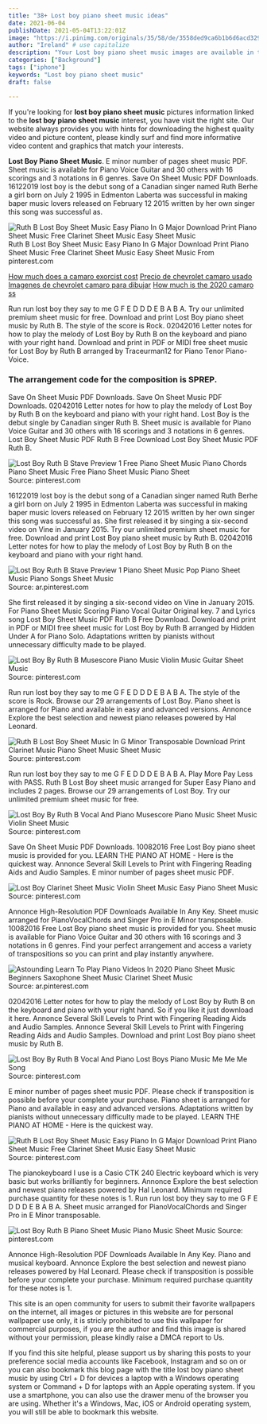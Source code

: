 ```yaml
---
title: "38+ Lost boy piano sheet music ideas"
date: 2021-06-04
publishDate: 2021-05-04T13:22:01Z
image: "https://i.pinimg.com/originals/35/58/de/3558ded9ca6b1b6d6acd329abab3f245.jpg"
author: "Ireland" # use capitalize
description: "Your Lost boy piano sheet music images are available in this site. Lost boy piano sheet music are a topic that is being searched for and liked by netizens today. You can Get the Lost boy piano sheet music files here. Download all free images."
categories: ["Background"]
tags: ["iphone"]
keywords: "Lost boy piano sheet music"
draft: false

---
```


If you're looking for **lost boy piano sheet music** pictures information linked to the **lost boy piano sheet music** interest, you have visit the right  site.  Our website always  provides you with  hints  for downloading  the highest  quality video and picture  content, please kindly surf and find more informative video content and graphics  that match your interests.

**Lost Boy Piano Sheet Music**. E minor number of pages sheet music PDF. Sheet music is available for Piano Voice Guitar and 30 others with 16 scorings and 3 notations in 6 genres. Save On Sheet Music PDF Downloads. 16122019 lost boy is the debut song of a Canadian singer named Ruth Berhe a girl born on July 2 1995 in Edmenton Laberta was successful in making baper music lovers released on February 12 2015 written by her own singer this song was successful as.

![Ruth B Lost Boy Sheet Music Easy Piano In G Major Download Print Piano Sheet Music Free Clarinet Sheet Music Easy Sheet Music](https://i.pinimg.com/474x/48/67/c5/4867c525527d76ae146c90d91c557574.jpg "Ruth B Lost Boy Sheet Music Easy Piano In G Major Download Print Piano Sheet Music Free Clarinet Sheet Music Easy Sheet Music")
Ruth B Lost Boy Sheet Music Easy Piano In G Major Download Print Piano Sheet Music Free Clarinet Sheet Music Easy Sheet Music From pinterest.com

[How much does a camaro exorcist cost](/how-much-does-a-camaro-exorcist-cost/)
[Precio de chevrolet camaro usado](/precio-de-chevrolet-camaro-usado/)
[Imagenes de chevrolet camaro para dibujar](/imagenes-de-chevrolet-camaro-para-dibujar/)
[How much is the 2020 camaro ss](/how-much-is-the-2020-camaro-ss/)

Run run lost boy they say to me G F E D D D E B A B A. Try our unlimited premium sheet music for free. Download and print Lost Boy piano sheet music by Ruth B. The style of the score is Rock. 02042016 Letter notes for how to play the melody of Lost Boy by Ruth B on the keyboard and piano with your right hand. Download and print in PDF or MIDI free sheet music for Lost Boy by Ruth B arranged by Traceurman12 for Piano Tenor Piano-Voice.

### The arrangement code for the composition is SPREP.

Save On Sheet Music PDF Downloads. Save On Sheet Music PDF Downloads. 02042016 Letter notes for how to play the melody of Lost Boy by Ruth B on the keyboard and piano with your right hand. Lost Boy is the debut single by Canadian singer Ruth B. Sheet music is available for Piano Voice Guitar and 30 others with 16 scorings and 3 notations in 6 genres. Lost Boy Sheet Music PDF Ruth B Free Download Lost Boy Sheet Music PDF Ruth B.


![Lost Boy Ruth B Stave Preview 1 Free Piano Sheet Music Piano Chords Piano Sheet Music Free Piano Sheet Music Piano Sheet](https://i.pinimg.com/originals/e8/2b/ca/e82bcad0587d6dc5ace3c90a1516f7fa.png "Lost Boy Ruth B Stave Preview 1 Free Piano Sheet Music Piano Chords Piano Sheet Music Free Piano Sheet Music Piano Sheet")
Source: pinterest.com

16122019 lost boy is the debut song of a Canadian singer named Ruth Berhe a girl born on July 2 1995 in Edmenton Laberta was successful in making baper music lovers released on February 12 2015 written by her own singer this song was successful as. She first released it by singing a six-second video on Vine in January 2015. Try our unlimited premium sheet music for free. Download and print Lost Boy piano sheet music by Ruth B. 02042016 Letter notes for how to play the melody of Lost Boy by Ruth B on the keyboard and piano with your right hand.

![Lost Boy Ruth B Stave Preview 1 Piano Sheet Music Pop Piano Sheet Music Piano Songs Sheet Music](https://i.pinimg.com/originals/f7/17/c4/f717c464fadd567149f3568de0df0200.png "Lost Boy Ruth B Stave Preview 1 Piano Sheet Music Pop Piano Sheet Music Piano Songs Sheet Music")
Source: ar.pinterest.com

She first released it by singing a six-second video on Vine in January 2015. For Piano Sheet Music Scoring Piano Vocal Guitar Original key. 7 and Lyrics song Lost Boy Sheet Music PDF Ruth B Free Download. Download and print in PDF or MIDI free sheet music for Lost Boy by Ruth B arranged by Hidden Under A for Piano Solo. Adaptations written by pianists without unnecessary difficulty made to be played.

![Lost Boy By Ruth B Musescore Piano Music Violin Music Guitar Sheet Music](https://i.pinimg.com/originals/99/1f/5e/991f5e07da9f17885d4b42c62fcaaae2.png "Lost Boy By Ruth B Musescore Piano Music Violin Music Guitar Sheet Music")
Source: pinterest.com

Run run lost boy they say to me G F E D D D E B A B A. The style of the score is Rock. Browse our 29 arrangements of Lost Boy. Piano sheet is arranged for Piano and available in easy and advanced versions. Annonce Explore the best selection and newest piano releases powered by Hal Leonard.

![Ruth B Lost Boy Sheet Music In G Minor Transposable Download Print Clarinet Music Piano Sheet Music Sheet Music](https://i.pinimg.com/originals/c2/e1/46/c2e146344e0636568c734011f02282d5.gif "Ruth B Lost Boy Sheet Music In G Minor Transposable Download Print Clarinet Music Piano Sheet Music Sheet Music")
Source: pinterest.com

Run run lost boy they say to me G F E D D D E B A B A. Play More Pay Less with PASS. Ruth B Lost Boy sheet music arranged for Super Easy Piano and includes 2 pages. Browse our 29 arrangements of Lost Boy. Try our unlimited premium sheet music for free.

![Lost Boy By Ruth B Vocal And Piano Musescore Piano Music Sheet Music Violin Sheet Music](https://i.pinimg.com/originals/fb/7c/e2/fb7ce2d012b39bcae20ab850e9b51d5e.png "Lost Boy By Ruth B Vocal And Piano Musescore Piano Music Sheet Music Violin Sheet Music")
Source: pinterest.com

Save On Sheet Music PDF Downloads. 10082016 Free Lost Boy piano sheet music is provided for you. LEARN THE PIANO AT HOME - Here is the quickest way. Annonce Several Skill Levels to Print with Fingering Reading Aids and Audio Samples. E minor number of pages sheet music PDF.

![Lost Boy Clarinet Sheet Music Violin Sheet Music Easy Piano Sheet Music](https://i.pinimg.com/originals/63/de/9a/63de9ac05f26270b825127de4f6debd8.png "Lost Boy Clarinet Sheet Music Violin Sheet Music Easy Piano Sheet Music")
Source: pinterest.com

Annonce High-Resolution PDF Downloads Available In Any Key. Sheet music arranged for PianoVocalChords and Singer Pro in E Minor transposable. 10082016 Free Lost Boy piano sheet music is provided for you. Sheet music is available for Piano Voice Guitar and 30 others with 16 scorings and 3 notations in 6 genres. Find your perfect arrangement and access a variety of transpositions so you can print and play instantly anywhere.

![Astounding Learn To Play Piano Videos In 2020 Piano Sheet Music Beginners Saxophone Sheet Music Clarinet Sheet Music](https://i.pinimg.com/originals/43/e2/f7/43e2f7c4daaf1bdaa3285022eed474a2.gif "Astounding Learn To Play Piano Videos In 2020 Piano Sheet Music Beginners Saxophone Sheet Music Clarinet Sheet Music")
Source: ar.pinterest.com

02042016 Letter notes for how to play the melody of Lost Boy by Ruth B on the keyboard and piano with your right hand. So if you like it just download it here. Annonce Several Skill Levels to Print with Fingering Reading Aids and Audio Samples. Annonce Several Skill Levels to Print with Fingering Reading Aids and Audio Samples. Download and print Lost Boy piano sheet music by Ruth B.

![Lost Boy By Ruth B Vocal And Piano Lost Boys Piano Music Me Me Me Song](https://i.pinimg.com/originals/05/92/71/059271593b28b08189956f395d90a01f.png "Lost Boy By Ruth B Vocal And Piano Lost Boys Piano Music Me Me Me Song")
Source: pinterest.com

E minor number of pages sheet music PDF. Please check if transposition is possible before your complete your purchase. Piano sheet is arranged for Piano and available in easy and advanced versions. Adaptations written by pianists without unnecessary difficulty made to be played. LEARN THE PIANO AT HOME - Here is the quickest way.

![Ruth B Lost Boy Sheet Music Easy Piano In G Major Download Print Piano Sheet Music Free Clarinet Sheet Music Easy Sheet Music](https://i.pinimg.com/474x/48/67/c5/4867c525527d76ae146c90d91c557574.jpg "Ruth B Lost Boy Sheet Music Easy Piano In G Major Download Print Piano Sheet Music Free Clarinet Sheet Music Easy Sheet Music")
Source: pinterest.com

The pianokeyboard I use is a Casio CTK 240 Electric keyboard which is very basic but works brilliantly for beginners. Annonce Explore the best selection and newest piano releases powered by Hal Leonard. Minimum required purchase quantity for these notes is 1. Run run lost boy they say to me G F E D D D E B A B A. Sheet music arranged for PianoVocalChords and Singer Pro in E Minor transposable.

![Lost Boy Ruth B Piano Sheet Music Piano Music Sheet Music](https://i.pinimg.com/originals/35/58/de/3558ded9ca6b1b6d6acd329abab3f245.jpg "Lost Boy Ruth B Piano Sheet Music Piano Music Sheet Music")
Source: pinterest.com

Annonce High-Resolution PDF Downloads Available In Any Key. Piano and musical keyboard. Annonce Explore the best selection and newest piano releases powered by Hal Leonard. Please check if transposition is possible before your complete your purchase. Minimum required purchase quantity for these notes is 1.

This site is an open community for users to submit their favorite wallpapers on the internet, all images or pictures in this website are for personal wallpaper use only, it is stricly prohibited to use this wallpaper for commercial purposes, if you are the author and find this image is shared without your permission, please kindly raise a DMCA report to Us.

If you find this site helpful, please support us by sharing this posts to your preference social media accounts like Facebook, Instagram and so on or you can also bookmark this blog page with the title lost boy piano sheet music by using Ctrl + D for devices a laptop with a Windows operating system or Command + D for laptops with an Apple operating system. If you use a smartphone, you can also use the drawer menu of the browser you are using. Whether it's a Windows, Mac, iOS or Android operating system, you will still be able to bookmark this website.
